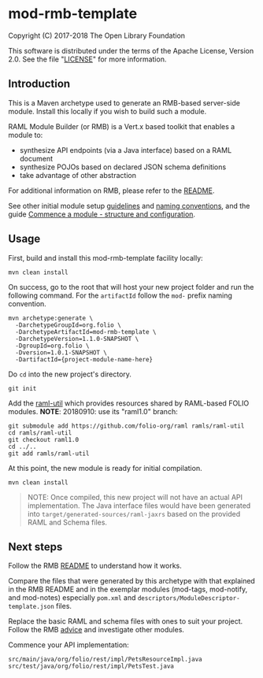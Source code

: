 # mod-rmb-template

Copyright (C) 2017-2018 The Open Library Foundation

This software is distributed under the terms of the Apache License, Version 2.0.
See the file "[LICENSE](LICENSE)" for more information.

## Introduction

This is a Maven archetype used to generate an RMB-based server-side module. Install this locally if you wish to build such a module.

RAML Module Builder (or RMB) is a Vert.x based toolkit that enables a module to:
* synthesize API endpoints (via a Java interface) based on a RAML document
* synthesize POJOs based on declared JSON schema definitions
* take advantage of other abstraction

For additional information on RMB, please refer to the [README](https://github.com/folio-org/raml-module-builder).

See other initial module setup [guidelines](https://dev.folio.org/guidelines/create-new-repo)
and [naming conventions](https://dev.folio.org/guidelines/naming-conventions/),
and the guide [Commence a module - structure and configuration](https://dev.folio.org/guides/commence-a-module/).

## Usage

First, build and install this mod-rmb-template facility locally:

```
mvn clean install
```

On success, go to the root that will host your new project folder and run the following command.
For the `artifactId` follow the `mod-` prefix naming convention.

```
mvn archetype:generate \
  -DarchetypeGroupId=org.folio \
  -DarchetypeArtifactId=mod-rmb-template \
  -DarchetypeVersion=1.1.0-SNAPSHOT \
  -DgroupId=org.folio \
  -Dversion=1.0.1-SNAPSHOT \
  -DartifactId={project-module-name-here}
```

Do `cd` into the new project's directory.

```
git init
```

Add the [raml-util](https://github.com/folio-org/raml) which provides resources shared by RAML-based FOLIO modules.
**NOTE**: 20180910: use its "raml1.0" branch:

```
git submodule add https://github.com/folio-org/raml ramls/raml-util
cd ramls/raml-util
git checkout raml1.0
cd ../..
git add ramls/raml-util
```

At this point, the new module is ready for initial compilation.

`mvn clean install`

> NOTE: Once compiled, this new project will not have an actual API implementation. The Java interface files would have been generated into `target/generated-sources/raml-jaxrs` based on the provided RAML and Schema files.

## Next steps

Follow the RMB [README](https://github.com/folio-org/raml-module-builder) to understand how it works.

Compare the files that were generated by this archetype with that explained in the RMB README and in the exemplar modules (mod-tags, mod-notify, and mod-notes) especially `pom.xml` and `descriptors/ModuleDescriptor-template.json` files.

Replace the basic RAML and schema files with ones to suit your project. Follow the RMB [advice](https://github.com/folio-org/raml-module-builder/blob/master/README.md#step-6-design-the-raml-files) and investigate other modules.

Commence your API implementation:
```
src/main/java/org/folio/rest/impl/PetsResourceImpl.java
src/test/java/org/folio/rest/impl/PetsTest.java
```

